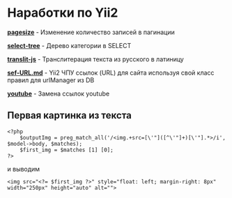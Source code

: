 # Наработки по Yii2  #

**[pagesize](https://github.com/alex290/yii2-recipe/tree/master/pagesize)** - Изменение количество записей в пагинации

**[select-tree](https://github.com/alex290/yii2-recipe/tree/master/select-tree)** - Дерево категории в SELECT

**[translit-js](https://github.com/alex290/yii2-recipe/tree/master/translit-js)** - Транслитерация текста из русского в латиницу

**[sef-URL.md](https://github.com/alex290/yii2-recipe/blob/master/sef-URL.md)** - Yii2 ЧПУ ссылок (URL) для сайта используя свой класс правил для urlManager из DB

**[youtube](https://github.com/alex290/yii2-recipe/tree/master/youtube)** - Замена ссылок youtube

## Первая картинка из текста ##

	<?php
	 	$outputImg = preg_match_all('/<img.+src=[\'"]([^\'"]+)[\'"].*>/i', $model->body, $matches);
	 	$first_img = $matches [1] [0];
	?>

и выводим

	<img src="<?= $first_img ?>" style="float: left; margin-right: 8px" width="250px" height="auto" alt="">